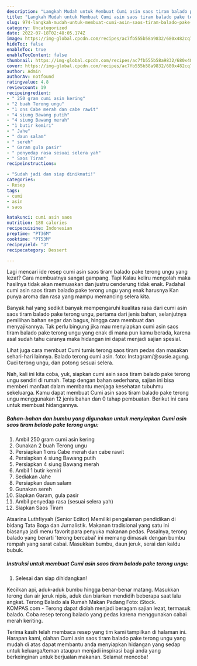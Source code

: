 ```yaml
---
description: "Langkah Mudah untuk Membuat Cumi asin saos tiram balado pake terong unguMenu Sahur"
title: "Langkah Mudah untuk Membuat Cumi asin saos tiram balado pake terong unguMenu Sahur"
slug: 974-langkah-mudah-untuk-membuat-cumi-asin-saos-tiram-balado-pake-terong-ungumenu-sahur
category: Uncategorized
date: 2022-07-18T02:48:05.174Z
image: https://img-global.cpcdn.com/recipes/ac7fb555b58a9832/680x482cq70/cumi-asin-saos-tiram-balado-pake-terong-ungu-foto-resep-utama.jpg
hideToc: false
enableToc: true
enableTocContent: false
thumbnail: https://img-global.cpcdn.com/recipes/ac7fb555b58a9832/680x482cq70/cumi-asin-saos-tiram-balado-pake-terong-ungu-foto-resep-utama.jpg
cover: https://img-global.cpcdn.com/recipes/ac7fb555b58a9832/680x482cq70/cumi-asin-saos-tiram-balado-pake-terong-ungu-foto-resep-utama.jpg
author: Admin
authorAv: notfound
ratingvalue: 4.8
reviewcount: 19
recipeingredient:
- " 250 gram cumi asin kering"
- "2 buah Terong ungu"
- "1 ons Cabe merah dan cabe rawit"
- "4 siung Bawang putih"
- "4 siung Bawang merah"
- "1 butir kemiri"
- " Jahe"
- " daun salam"
- " sereh"
- " Garam gula pasir"
- " penyedap rasa sesuai selera yah"
- " Saos Tiram"
recipeinstructions:

- "Sudah jadi dan siap dinikmati!"
categories:
- Resep
tags:
- cumi
- asin
- saos

katakunci: cumi asin saos 
nutrition: 180 calories
recipecuisine: Indonesian
preptime: "PT36M"
cooktime: "PT53M"
recipeyield: "3"
recipecategory: Dessert

---
```



Lagi mencari ide resep cumi asin saos tiram balado pake terong ungu yang lezat? Cara membuatnya sangat gampang. Tapi Kalau keliru mengolah maka hasilnya tidak akan memuaskan dan justru cenderung tidak enak. Padahal cumi asin saos tiram balado pake terong ungu yang enak harusnya Kan punya aroma dan rasa yang mampu memancing selera kita.


Banyak hal yang sedikit banyak mempengaruhi kualitas rasa dari cumi asin saos tiram balado pake terong ungu, pertama dari jenis bahan, selanjutnya pemilihan bahan segar dan bagus, hingga cara membuat dan menyajikannya. Tak perlu bingung jika mau menyiapkan cumi asin saos tiram balado pake terong ungu yang enak di mana pun kamu berada, karena asal sudah tahu caranya maka hidangan ini dapat menjadi sajian spesial.

Lihat juga cara membuat Cumi tumis terong saos tiram pedas dan masakan sehari-hari lainnya. Balado terong cumi asin. foto: Instagram/@susie.agung. Cuci terong ungu, dan potong sesuai selera.


Nah, kali ini kita coba, yuk, siapkan cumi asin saos tiram balado pake terong ungu sendiri di rumah. Tetap dengan bahan sederhana, sajian ini bisa memberi manfaat dalam membantu menjaga kesehatan tubuhmu sekeluarga. Kamu dapat membuat Cumi asin saos tiram balado pake terong ungu menggunakan 12 jenis bahan dan 0 tahap pembuatan. Berikut ini cara untuk membuat hidangannya.

<!--inarticleads1-->

##### Bahan-bahan dan bumbu yang digunakan untuk menyiapkan Cumi asin saos tiram balado pake terong ungu:

1. Ambil  250 gram cumi asin kering
1. Gunakan 2 buah Terong ungu
1. Persiapkan 1 ons Cabe merah dan cabe rawit
1. Persiapkan 4 siung Bawang putih
1. Persiapkan 4 siung Bawang merah
1. Ambil 1 butir kemiri
1. Sediakan  Jahe
1. Persiapkan  daun salam
1. Gunakan  sereh
1. Siapkan  Garam, gula pasir
1. Ambil  penyedap rasa (sesuai selera yah)
1. Siapkan  Saos Tiram


Atsarina Luthfiyyah (Senior Editor) Memiliki pengalaman pendidikan di bidang Tata Boga dan Jurnalistik. Makanan tradisional yang satu ini biasanya jadi menu favorit para penyuka makanan pedas. Pasalnya, terong balado yang berarti &#39;terong bercabai&#39; ini memang dimasak dengan bumbu rempah yang sarat cabai. Masukkan bumbu, daun jeruk, serai dan kaldu bubuk. 

<!--inarticleads2-->

##### Instruksi untuk membuat Cumi asin saos tiram balado pake terong ungu:


1. Selesai dan siap dihidangkan!

Kecilkan api, aduk-aduk bumbu hingga benar-benar matang. Masukkan terong dan air jeruk nipis, aduk dan biarkan mendidih beberapa saat lalu angkat. Terong Balado ala Rumah Makan Padang Foto: iStock. KOMPAS.com - Terong dapat diolah menjadi beragam sajian lezat, termasuk balado. Coba resep terong balado yang pedas karena menggunakan cabai merah keriting. 

Terima kasih telah membaca resep yang tim kami tampilkan di halaman ini. Harapan kami, olahan Cumi asin saos tiram balado pake terong ungu yang mudah di atas dapat membantu anda menyiapkan hidangan yang sedap untuk keluarga/teman ataupun menjadi inspirasi bagi anda yang berkeinginan untuk berjualan makanan. Selamat mencoba!
